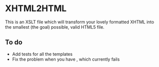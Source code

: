 XHTML2HTML
==========

This is an XSLT file which will transform your lovely formatted XHTML into the smallest (the goal) possible, valid HTML5 file.

To do
-----
 - Add tests for all the templates
 - Fix the problem when you have <element attrib="'&quot;"/>, which currently fails